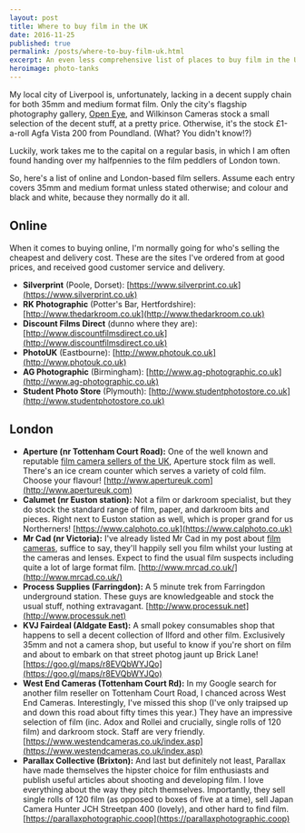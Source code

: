 ```yaml
---
layout: post
title: Where to buy film in the UK
date: 2016-11-25
published: true
permalink: /posts/where-to-buy-film-uk.html
excerpt: An even less comprehensive list of places to buy film in the UK.
heroimage: photo-tanks
---
```


My local city of Liverpool is, unfortunately, lacking in a decent supply chain for both 35mm and medium format film. Only the city's flagship photography gallery, [Open Eye](https://openeye.org.uk), and Wilkinson Cameras stock a small selection of the decent stuff, at a pretty price. Otherwise, it's the stock £1-a-roll Agfa Vista 200 from Poundland. (What? You didn't know!?)

Luckily, work takes me to the capital on a regular basis, in which I am often found handing over my halfpennies to the film peddlers of London town.

So, here's a list of online and London-based film sellers. Assume each entry covers 35mm and medium format unless stated otherwise; and colour and black and white, because they normally do it all.

## Online

When it comes to buying online, I'm normally going for who's selling the cheapest and delivery cost. These are the sites I've ordered from at good prices, and received good customer service and delivery.

* **Silverprint** (Poole, Dorset): [https://www.silverprint.co.uk](https://www.silverprint.co.uk)
* **RK Photographic** (Potter's Bar, Hertfordshire): [http://www.thedarkroom.co.uk](http://www.thedarkroom.co.uk)
* **Discount Films Direct** (dunno where they are): [http://www.discountfilmsdirect.co.uk](http://www.discountfilmsdirect.co.uk)
* **PhotoUK** (Eastbourne): [http://www.photouk.co.uk](http://www.photouk.co.uk)
* **AG Photographic** (Birmingham): [http://www.ag-photographic.co.uk](http://www.ag-photographic.co.uk)
* **Student Photo Store** (Plymouth): [http://www.studentphotostore.co.uk](http://www.studentphotostore.co.uk)

## London

* **Aperture (nr Tottenham Court Road):** One of the well known and reputable [film camera sellers of the UK](/posts/where-to-buy-film-cameras-in-the-UK.html), Aperture stock film as well. There's an ice cream counter which serves a variety of cold film. Choose your flavour! [http://www.apertureuk.com](http://www.apertureuk.com)
* **Calumet (nr Euston station):** Not a film or darkroom specialist, but they do stock the standard range of film, paper, and darkroom bits and pieces. Right next to Euston station as well, which is proper grand for us Northerners! [https://www.calphoto.co.uk](https://www.calphoto.co.uk)
* **Mr Cad (nr Victoria):** I've already listed Mr Cad in my post about [film cameras](/posts/where-to-buy-film-cameras-in-the-UK.html), suffice to say, they'll happily sell you film whilst your lusting at the cameras and lenses. Expect to find the usual film suspects including quite a lot of large format film. [http://www.mrcad.co.uk/](http://www.mrcad.co.uk/)
* **Process Supplies (Farringdon):** A 5 minute trek from Farringdon underground station. These guys are knowledgeable and stock the usual stuff, nothing extravagant. [http://www.processuk.net](http://www.processuk.net)
* **KVJ Fairdeal (Aldgate East):** A small pokey consumables shop that happens to sell a decent collection of Ilford and other film. Exclusively 35mm and not a camera shop, but useful to know if you're short on film and about to embark on that street photog jaunt up Brick Lane! [https://goo.gl/maps/r8EVQbWYJQo](https://goo.gl/maps/r8EVQbWYJQo)
* **West End Cameras (Tottenham Court Rd):** In my Google search for another film reseller on Tottenham Court Road, I chanced across West End Cameras. Interestingly, I've missed this shop (I've only traipsed up and down this road about fifty times this year.) They have an impressive selection of film (inc. Adox and Rollei and crucially, single rolls of 120 film) and darkroom stock. Staff are very friendly. [https://www.westendcameras.co.uk/index.asp](https://www.westendcameras.co.uk/index.asp)
* **Parallax Collective (Brixton):** And last but definitely not least, Parallax have made themselves the hipster choice for film enthusiasts and publish useful articles about shooting and developing film. I love everything about the way they pitch themselves. Importantly, they sell single rolls of 120 film (as opposed to boxes of five at a time), sell Japan Camera Hunter JCH Streetpan 400 (lovely), and other hard to find film. [https://parallaxphotographic.coop](https://parallaxphotographic.coop)
